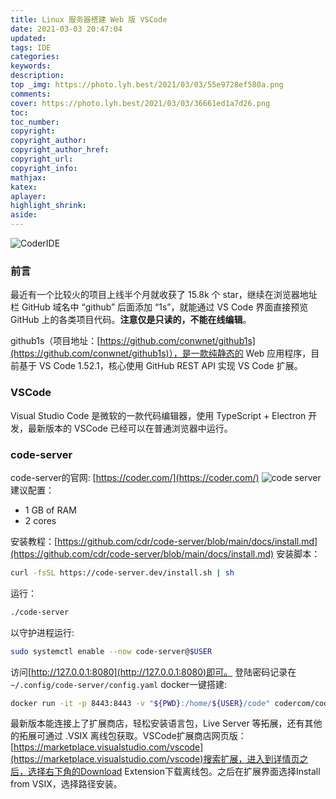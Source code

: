 ```yaml
---
title: Linux 服务器搭建 Web 版 VSCode
date: 2021-03-03 20:47:04
updated:
tags: IDE
categories:
keywords:
description:
top _img: https://photo.lyh.best/2021/03/03/55e9728ef580a.png
comments:
cover: https://photo.lyh.best/2021/03/03/36661ed1a7d26.png
toc:
toc_number:
copyright:
copyright_author:
copyright_author_href:
copyright_url:
copyright_info:
mathjax:
katex:
aplayer:
highlight_shrink:
aside:
---
```

![CoderIDE](https://photo.lyh.best/2021/03/03/55e9728ef580a.png)

### 前言
最近有一个比较火的项目上线半个月就收获了 15.8k 个 star，继续在浏览器地址栏 GitHub 域名中 “github” 后面添加 “1s”，就能通过 VS Code 界面直接预览 GitHub 上的各类项目代码。**注意仅是只读的，不能在线编辑**。

github1s（项目地址：[https://github.com/conwnet/github1s](https://github.com/conwnet/github1s)），是一款纯静态的 Web 应用程序，目前基于 VS Code 1.52.1，核心使用 GitHub REST API 实现 VS Code 扩展。

### VSCode
Visual Studio Code 是微软的一款代码编辑器，使用 TypeScript + Electron 开发，最新版本的 VSCode 已经可以在普通浏览器中运行。

### code-server
code-server的官网: [https://coder.com/](https://coder.com/)
![code server](https://github.com/cdr/code-server/raw/main/docs/assets/screenshot.png)
建议配置：
* 1 GB of RAM
* 2 cores

安装教程：[https://github.com/cdr/code-server/blob/main/docs/install.md](https://github.com/cdr/code-server/blob/main/docs/install.md)
安装脚本：
```bash
curl -fsSL https://code-server.dev/install.sh | sh
```
运行：
```bash
./code-server
```
以守护进程运行:
```bash
sudo systemctl enable --now code-server@$USER
```
访问[http://127.0.0.1:8080](http://127.0.0.1:8080)即可。
登陆密码记录在```~/.config/code-server/config.yaml```
docker一键搭建:
```bash
docker run -it -p 8443:8443 -v "${PWD}:/home/${USER}/code" codercom/code-server --allow-http
```
最新版本能连接上了扩展商店，轻松安装语言包，Live Server 等拓展，还有其他的拓展可通过 .VSIX 离线包获取。VSCode扩展商店网页版：[https://marketplace.visualstudio.com/vscode](https://marketplace.visualstudio.com/vscode)搜索扩展，进入到详情页之后，选择右下角的Download Extension下载离线包。之后在扩展界面选择Install from VSIX，选择路径安装。

